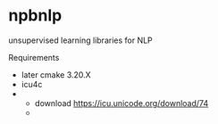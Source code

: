 # npbnlp
unsupervised learning libraries for NLP

Requirements
- later cmake 3.20.X
- icu4c
- - download https://icu.unicode.org/download/74
  - 

